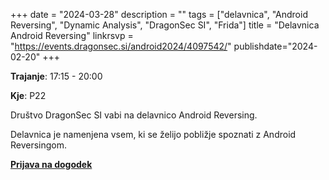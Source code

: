 +++
date = "2024-03-28"
description = ""
tags = ["delavnica", "Android Reversing", "Dynamic Analysis", "DragonSec SI", "Frida"]
title = "Delavnica Android Reversing"
linkrsvp = "https://events.dragonsec.si/android2024/4097542/"
publishdate="2024-02-20"
+++

**Trajanje**: 17:15 - 20:00

**Kje**: P22

Društvo DragonSec SI vabi na delavnico Android Reversing.

Delavnica je namenjena vsem, ki se želijo pobližje spoznati z Android Reversingom.

[**Prijava na dogodek**](https://events.dragonsec.si/android2024/4097542/)
